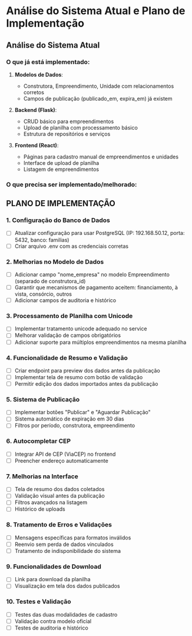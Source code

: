 # Análise do Sistema Atual e Plano de Implementação

## Análise do Sistema Atual

### O que já está implementado:
1. **Modelos de Dados**: 
   - Construtora, Empreendimento, Unidade com relacionamentos corretos
   - Campos de publicação (publicado_em, expira_em) já existem

2. **Backend (Flask)**:
   - CRUD básico para empreendimentos
   - Upload de planilha com processamento básico
   - Estrutura de repositórios e serviços

3. **Frontend (React)**:
   - Páginas para cadastro manual de empreendimentos e unidades
   - Interface de upload de planilha
   - Listagem de empreendimentos

### O que precisa ser implementado/melhorado:

## PLANO DE IMPLEMENTAÇÃO

### 1. **Configuração do Banco de Dados**
- [ ] Atualizar configuração para usar PostgreSQL (IP: 192.168.50.12, porta: 5432, banco: familias)
- [ ] Criar arquivo .env com as credenciais corretas

### 2. **Melhorias no Modelo de Dados**
- [ ] Adicionar campo "nome_empresa" no modelo Empreendimento (separado de construtora_id)
- [ ] Garantir que mecanismos de pagamento aceitem: financiamento, à vista, consórcio, outros
- [ ] Adicionar campos de auditoria e histórico

### 3. **Processamento de Planilha com Unicode**
- [ ] Implementar tratamento unicode adequado no service
- [ ] Melhorar validação de campos obrigatórios
- [ ] Adicionar suporte para múltiplos empreendimentos na mesma planilha

### 4. **Funcionalidade de Resumo e Validação**
- [ ] Criar endpoint para preview dos dados antes da publicação
- [ ] Implementar tela de resumo com botão de validação
- [ ] Permitir edição dos dados importados antes da publicação

### 5. **Sistema de Publicação**
- [ ] Implementar botões "Publicar" e "Aguardar Publicação"
- [ ] Sistema automático de expiração em 30 dias
- [ ] Filtros por período, construtora, empreendimento

### 6. **Autocompletar CEP**
- [ ] Integrar API de CEP (ViaCEP) no frontend
- [ ] Preencher endereço automaticamente

### 7. **Melhorias na Interface**
- [ ] Tela de resumo dos dados coletados
- [ ] Validação visual antes da publicação
- [ ] Filtros avançados na listagem
- [ ] Histórico de uploads

### 8. **Tratamento de Erros e Validações**
- [ ] Mensagens específicas para formatos inválidos
- [ ] Reenvio sem perda de dados vinculados
- [ ] Tratamento de indisponibilidade do sistema

### 9. **Funcionalidades de Download**
- [ ] Link para download da planilha
- [ ] Visualização em tela dos dados publicados

### 10. **Testes e Validação**
- [ ] Testes das duas modalidades de cadastro
- [ ] Validação contra modelo oficial
- [ ] Testes de auditoria e histórico
